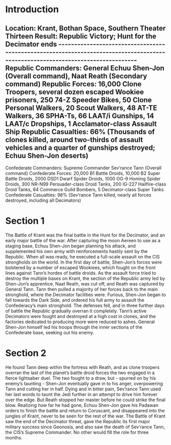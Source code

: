 # Introduction

## Location: Krant, Bothan Space, Southern Theater Thirteen Result: Republic Victory; Hunt for the Decimator ends ------------------------------------------------------------------------------------------------------------------------------- Republic Commanders: General Echuu Shen-Jon (Overall command), Naat Reath (Secondary command) Republic Forces: 16,000 Clone Troopers, several dozen escaped Wookiee prisoners, 250 74-Z Speeder Bikes, 50 Clone Personal Walkers, 20 Scout Walkers, 48 AT-TE Walkers, 36 SPHA-Ts, 66 LAAT/i Gunships, 14 LAAT/c Dropships, 1 Acclamator-class Assault Ship Republic Casualties: 66% (Thousands of clones killed, around two-thirds of assault vehicles and a quarter of gunships destroyed; Echuu Shen-Jon deserts)

Confederate Commanders: Supreme Commander Sev’rance Tann (Overall command)
Confederate Forces: 20,000 B1 Battle Droids, 10,000 B2 Super Battle Droids, 2000 DSD1 Dwarf Spider Droids, 1000 OG-9 Homing Spider Droids, 300 NR-N99 Persuader-class Droid Tanks, 200 IG-227 Hailfire-class Droid Tanks, 64 Commerce Guild Bombers, 5 Decimator-class Super Tanks
Confederate Casualties: 98% (Sev’rance Tann killed, nearly all forces destroyed, including all Decimators)

# Section 1

The Battle of Krant was the final battle in the Hunt for the Decimator, and an early major battle of the war.
After capturing the moon Aereen to use as a staging base, Echuu Shen-Jon began planning his attack, and supplemented his own army with reinforcements hastily sent by the Republic.
When all was ready, he executed a full-scale assault on the CIS strongholds on the world.
In the first day of battle, Shen-Jon’s forces were bolstered by a number of escaped Wookiees, which fought on the front lines against Tann’s hordes of battle droids.
As the assault force tried to destroy the multiple bases on Krant, the section of the Republic army led by Shen-Jon’s apprentice, Naat Reath, was cut off, and Reath was captured by General Tann.
Tann then pulled a majority of her forces back to the main stronghold, where the Decimator facilities were.
Furious, Shen-Jon began to fall towards the Dark Side, and ordered his full army to assault the Confederacy’s main stronghold.
The defenses fell, and in three further days of battle the Republic gradually overran it completely.
Tann’s active Decimators were fought and destroyed at a high cost in clones, and the factories dedicated to producing more were reduced to ashes.
General Shen-Jon himself led his troops through the inner sections of the Confederate base, seeking out his enemy.

# Section 2

He found Tann deep within the fortress with Reath, and as clone troopers overran the last of the planet’s battle droid forces the two engaged in a fierce lightsaber duel.
The two fought to a draw, but - spurred on by his enemy’s taunting - Shen-Jon eventually gave in to his anger, overpowering Tann and cutting her in half.
Dying and in bitter pain, Sev’rance Tann used her last words to taunt the Jedi further in an attempt to drive him forever over the edge.
But Reath stopped her master before he could strike the final blow.
Realizing how far he had gone, Echuu Shen-Jon gave his Padawan orders to finish the battle and return to Coruscant, and disappeared into the jungles of Krant, never to be seen for the rest of the war.
The Battle of Krant saw the end of the Decimator threat, gave the Republic its first major military success since Geonosis, and also saw the death of Sev’rance Tann, the CIS’s Supreme Commander.
No other would fill the role for three months.
